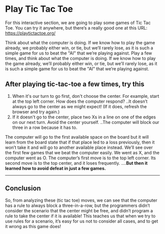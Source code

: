 # Play Tic Tac Toe
For this interactive section, we are going to play some games of Tic Tac Toe. You can try it anywhere, but there’s a really good one at this 
URL:[ https://playtictactoe.org/ ](https://playtictactoe.org/)

Think about what the computer is doing. If we know how to play the game already, we probably either win, or tie, but we’ll rarely lose, 
as it is such a simple game for us to beat the "AI" that we’re playing against. Play a few times, and think about what the computer is doing.
If we know how to play the game already, we’ll probably either win, or tie, but we’ll rarely lose, as it is such a simple game for us to 
beat the "AI" that we’re playing against.

## After playing tic-tac-toe a few times, try this
1. When it's our turn to go first, don't choose the center. For example, start at the top left corner. How does the computer respond?
  ..It doesn’t always go to the center as we might expect! (If it does, refresh the browser and try again.)
2. If it doesn't go to the center, place two Xs in a line on one of the edges on our next turn. Avoid the center yourself.
  ..The computer will block our three in a row because it has to.

The computer will go to the first available space on the board but it will learn from the board state that if that place led to a loss previously, 
then it won’t take it and will go to another available place instead. We’ll see over the first few games that we beat the computer easily. We
went as X, and the computer went as O.
The computer’s first move is to the top left corner.
Its second move is to the top center, and it loses frequently.
....**But then it learned how to avoid defeat in just a few games.**
_______________________________________________________
## Conclusion
So, from analyzing these (tic tac toe) moves, we can see that the computer has a rule to always block a three-in-a-row, but the programmers didn’t
consider the scenario that the center might be free, and didn’t program a rule to take the center if it is available! This teaches us that when we 
try to use rules for a scenario, it’s easy for us not to consider all cases, and to get it wrong as this game does!

